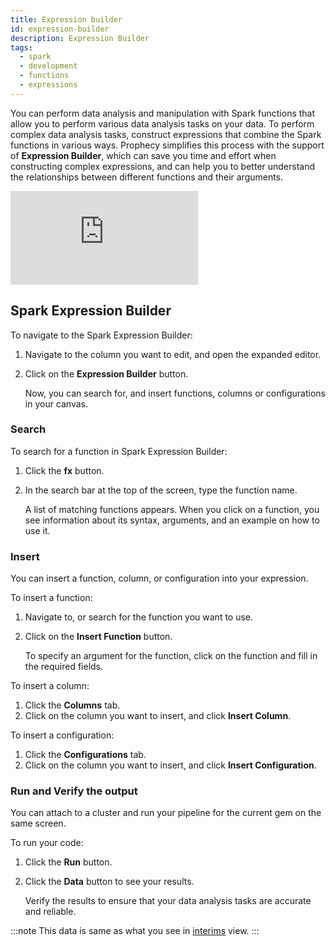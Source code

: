 ```yaml
---
title: Expression builder
id: expression-builder
description: Expression Builder
tags:
  - spark
  - development
  - functions
  - expressions
---
```


You can perform data analysis and manipulation with Spark functions that allow you to perform various data analysis tasks on your data.
To perform complex data analysis tasks, construct expressions that combine the Spark functions in various ways.
Prophecy simplifies this process with the support of **Expression Builder**, which can save you time and effort when constructing complex expressions, and can help you to better understand the relationships between different functions and their arguments.

<div style={{position: 'relative', 'padding-bottom': '56.25%', height: 0}}>
   <iframe src="https://www.loom.com/embed/958ccd09f1a5435fa4348be6dca3996e" frameborder="0" webkitallowfullscreen mozallowfullscreen allowfullscreen
      style={{position: 'absolute', top: 0, left: 0, width: '100%', height: '100%'}}></iframe>
</div>

## Spark Expression Builder

To navigate to the Spark Expression Builder:

1. Navigate to the column you want to edit, and open the expanded editor.
1. Click on the **Expression Builder** button.

   Now, you can search for, and insert functions, columns or configurations in your canvas.

### Search

To search for a function in Spark Expression Builder:

1. Click the **fx** button.
1. In the search bar at the top of the screen, type the function name.

   A list of matching functions appears. When you click on a function, you see information about its syntax, arguments, and an example on how to use it.

### Insert

You can insert a function, column, or configuration into your expression.

To insert a function:

1. Navigate to, or search for the function you want to use.
1. Click on the **Insert Function** button.

   To specify an argument for the function, click on the function and fill in the required fields.

To insert a column:

1. Click the **Columns** tab.
1. Click on the column you want to insert, and click **Insert Column**.

To insert a configuration:

1. Click the **Configurations** tab.
1. Click on the column you want to insert, and click **Insert Configuration**.

### Run and Verify the output

You can attach to a cluster and run your pipeline for the current gem on the same screen.

To run your code:

1. Click the **Run** button.
1. Click the **Data** button to see your results.

   Verify the results to ensure that your data analysis tasks are accurate and reliable.

:::note
This data is same as what you see in [interims](./execution/executions_on_databricks_clusters#interims) view.
:::
